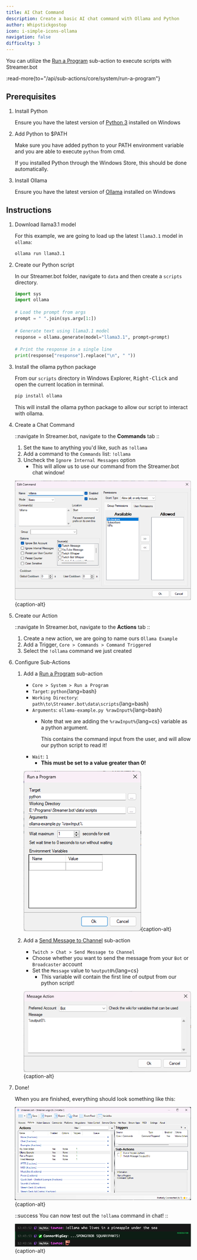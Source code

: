 ```yaml
---
title: AI Chat Command
description: Create a basic AI chat command with Ollama and Python
author: Whipstickgostop
icon: i-simple-icons-ollama
navigation: false
difficulty: 3
---
```


You can utilize the [Run a Program](/api/sub-actions/core/system/run-a-program) sub-action to execute scripts with Streamer.bot

:read-more{to="/api/sub-actions/core/system/run-a-program"}

## Prerequisites

1. Install Python

    Ensure you have the latest version of [Python 3](https://apps.microsoft.com/detail/9ncvdn91xzqp?hl=en-US&gl=US) installed on Windows

2. Add Python to $PATH

    Make sure you have added python to your PATH environment variable and you are able to execute `python` from cmd.

    If you installed Python through the Windows Store, this should be done automatically.

3. Install Ollama

    Ensure you have the latest version of [Ollama](https://ollama.com/download/windows) installed on Windows

## Instructions

1. Download llama3.1 model

    For this example, we are going to load up the latest `llama3.1` model in `ollama`:

    ```bash [Command Prompt]
    ollama run llama3.1
    ```

2. Create our Python script

    In our Streamer.bot folder, navigate to `data` and then create a `scripts` directory.

    ```python [Streamer.bot\data\scripts\ollama-example.py]
    import sys
    import ollama

    # Load the prompt from args
    prompt = " ".join(sys.argv[1:])

    # Generate text using llama3.1 model
    response = ollama.generate(model="llama3.1", prompt=prompt)

    # Print the response in a single line
    print(response["response"].replace("\n", " "))
    ```

3. Install the ollama python package

    From our `scripts` directory in Windows Explorer, <kbd>Right-Click</kbd> and open the current location in terminal.

    ```bash [Command Prompt]
    pip install ollama
    ```

    This will install the ollama python package to allow our script to interact with ollama.

4. Create a Chat Command

    ::navigate
    In Streamer.bot, navigate to the **Commands** tab
    ::

    1. Set the `Name` to anything you'd like, such as `!ollama`
    2. Add a command to the `Commands` list: `!ollama`
    3. Uncheck the `Ignore Internal Messages` option
        - This will allow us to use our command from the Streamer.bot chat window!

    ![Command Configuration](assets/ollama-command.png){caption-alt}

5. Create our Action

    ::navigate
    In Streamer.bot, navigate to the **Actions** tab
    ::

    1. Create a new action, we are going to name ours `Ollama Example`
    2. Add a Trigger, `Core > Commands > Command Triggered`
    3. Select the `!ollama` command we just created

6. Configure Sub-Actions

    1. Add a [Run a Program](/api/sub-actions/core/system/run-a-program) sub-action

        - `Core > System > Run a Program`
        - `Target`: `python`{lang=bash}
        - `Working Directory`: `path\to\Streamer.bot\data\scripts`{lang=bash}
        - `Arguments`: `ollama-example.py %rawInput%`{lang=bash}
            - Note that we are adding the `%rawInput%`{lang=cs} variable as a python argument.

                This contains the command input from the user, and will allow our python script to read it!
        - `Wait`: `1`
            - **This must be set to a value greater than 0!**

        ![Run a Program Sub-Action](assets/ollama-run-a-program.png){caption-alt}

    2. Add a [Send Message to Channel](/api/sub-actions/twitch/chat/send-message-to-channel) sub-action
        - `Twitch > Chat > Send Message to Channel`
        - Choose whether you want to send the message from your `Bot` or `Broadcaster` account
        - Set the `Message` value to `%output0%`{lang=cs}
            - This variable will contain the first line of output from our python script!

        ![Twitch Send Message Sub-Action](assets/ollama-twitch-message.png){caption-alt}

7. Done!

    When you are finished, everything should look something like this:

    ![Ollama Action Overview](assets/ollama-actions-view.png){caption-alt}

    ::success
    You can now test out the `!ollama` command in chat!
    ::

    ![Ollama Command Chat Preview](assets/ollama-command-preview.png){caption-alt}